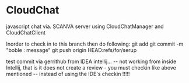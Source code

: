 # CloudChat
javascript chat via. SCANVA server using CloudChatManager and CloudChatClient

Inorder to check in to this branch then do following:
git add <file>
git commit -m "boble : message"
git push origin HEAD:refs/for/serup

test commit via gerrithub from IDEA intellij... -- not working from inside Intellij, that is it does not create a review - you must
checkin like above mentioned --  instead of using the IDE's checkin !!!!!
